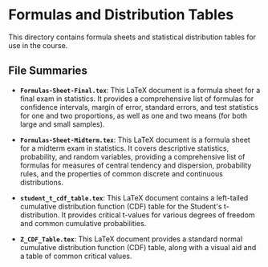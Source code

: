 # Formulas and Distribution Tables

This directory contains formula sheets and statistical distribution tables for use
in the course.

## File Summaries

- **`Formulas-Sheet-Final.tex`**: This LaTeX document is a formula sheet for a
  final exam in statistics. It provides a comprehensive list of formulas for
  confidence intervals, margin of error, standard errors, and test statistics
  for one and two proportions, as well as one and two means (for both large and
  small samples).

- **`Formulas-Sheet-Midterm.tex`**: This LaTeX document is a formula sheet for a
  midterm exam in statistics. It covers descriptive statistics, probability, and
  random variables, providing a comprehensive list of formulas for measures of
  central tendency and dispersion, probability rules, and the properties of
  common discrete and continuous distributions.

- **`student_t_cdf_table.tex`**: This LaTeX document contains a left-tailed
  cumulative distribution function (CDF) table for the Student's t-distribution.
  It provides critical t-values for various degrees of freedom and common
  cumulative probabilities.

- **`Z_CDF_Table.tex`**: This LaTeX document provides a standard normal cumulative
  distribution function (CDF) table, along with a visual aid and a table of
  common critical values.
